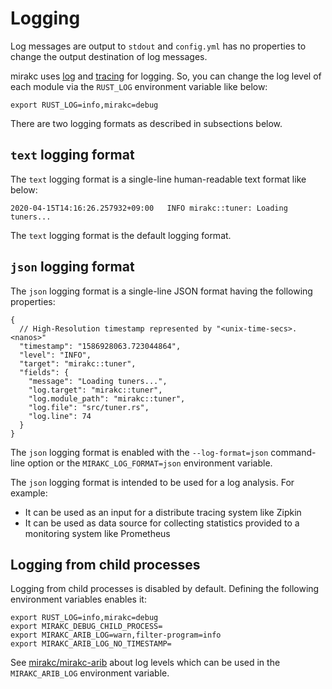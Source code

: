 # Logging

Log messages are output to `stdout` and `config.yml` has no properties to change
the output destination of log messages.

mirakc uses [log] and [tracing] for logging.  So, you can change the log level
of each module via the `RUST_LOG` environment variable like below:

```shell
export RUST_LOG=info,mirakc=debug
```

There are two logging formats as described in subsections below.

## `text` logging format

The `text` logging format is a single-line human-readable text format like
below:

```console
2020-04-15T14:16:26.257932+09:00   INFO mirakc::tuner: Loading tuners...
```

The `text` logging format is the default logging format.

## `json` logging format

The `json` logging format is a single-line JSON format having the following
properties:

```jsonc
{
  // High-Resolution timestamp represented by "<unix-time-secs>.<nanos>"
  "timestamp": "1586928063.723044864",
  "level": "INFO",
  "target": "mirakc::tuner",
  "fields": {
    "message": "Loading tuners...",
    "log.target": "mirakc::tuner",
    "log.module_path": "mirakc::tuner",
    "log.file": "src/tuner.rs",
    "log.line": 74
  }
}
```

The `json` logging format is enabled with the `--log-format=json` command-line
option or the `MIRAKC_LOG_FORMAT=json` environment variable.

The `json` logging format is intended to be used for a log analysis.  For
example:

* It can be used as an input for a distribute tracing system like Zipkin
* It can be used as data source for collecting statistics provided to a
  monitoring system like Prometheus

[log]: https://crates.io/crates/log
[tracing]: https://github.com/tokio-rs/tracing

## Logging from child processes

Logging from child processes is disabled by default.  Defining the following
environment variables enables it:

```shell
export RUST_LOG=info,mirakc=debug
export MIRAKC_DEBUG_CHILD_PROCESS=
export MIRAKC_ARIB_LOG=warn,filter-program=info
export MIRAKC_ARIB_LOG_NO_TIMESTAMP=
```

See [mirakc/mirakc-arib](https://github.com/mirakc/mirakc-arib#logging)
about log levels which can be used in the `MIRAKC_ARIB_LOG` environment
variable.

